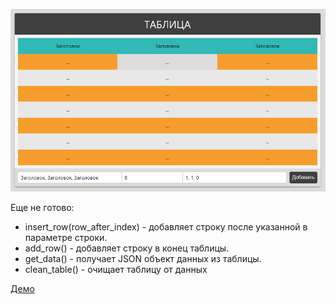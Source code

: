 ![alt text](images/img.jpg)

Еще не готово:
- insert_row(row_after_index) - добавляет строку после указанной в параметре строки.
- add_row() - добавляет строку в конец таблицы.
- get_data() - получает JSON объект данных из таблицы.
- clean_table() - очищает таблицу от данных

[Демо](http://snvoke.github.io/table/)
